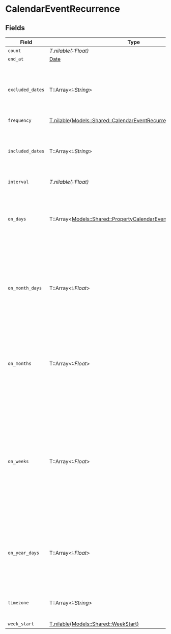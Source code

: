 # CalendarEventRecurrence


## Fields

| Field                                                                                                                                                            | Type                                                                                                                                                             | Required                                                                                                                                                         | Description                                                                                                                                                      |
| ---------------------------------------------------------------------------------------------------------------------------------------------------------------- | ---------------------------------------------------------------------------------------------------------------------------------------------------------------- | ---------------------------------------------------------------------------------------------------------------------------------------------------------------- | ---------------------------------------------------------------------------------------------------------------------------------------------------------------- |
| `count`                                                                                                                                                          | *T.nilable(::Float)*                                                                                                                                             | :heavy_minus_sign:                                                                                                                                               | N/A                                                                                                                                                              |
| `end_at`                                                                                                                                                         | [Date](https://ruby-doc.org/stdlib-2.6.1/libdoc/date/rdoc/Date.html)                                                                                             | :heavy_minus_sign:                                                                                                                                               | N/A                                                                                                                                                              |
| `excluded_dates`                                                                                                                                                 | T::Array<*::String*>                                                                                                                                             | :heavy_minus_sign:                                                                                                                                               | dates to exclude from the recurrence, defaults to undefined (no exclusions)                                                                                      |
| `frequency`                                                                                                                                                      | [T.nilable(Models::Shared::CalendarEventRecurrenceFrequency)](../../models/shared/calendareventrecurrencefrequency.md)                                           | :heavy_minus_sign:                                                                                                                                               | N/A                                                                                                                                                              |
| `included_dates`                                                                                                                                                 | T::Array<*::String*>                                                                                                                                             | :heavy_minus_sign:                                                                                                                                               | dates to include in the recurrence, defaults to undefined (no inclusions)                                                                                        |
| `interval`                                                                                                                                                       | *T.nilable(::Float)*                                                                                                                                             | :heavy_minus_sign:                                                                                                                                               | N/A                                                                                                                                                              |
| `on_days`                                                                                                                                                        | T::Array<[Models::Shared::PropertyCalendarEventRecurrenceOnDays](../../models/shared/propertycalendareventrecurrenceondays.md)>                                  | :heavy_minus_sign:                                                                                                                                               | days of the week to repeat on, defaults to undefined (every day), only used if frequency is WEEKLY                                                               |
| `on_month_days`                                                                                                                                                  | T::Array<*::Float*>                                                                                                                                              | :heavy_minus_sign:                                                                                                                                               | days of the month to repeat on, defaults to undefined (every day), only used if frequency is MONTHLY                                                             |
| `on_months`                                                                                                                                                      | T::Array<*::Float*>                                                                                                                                              | :heavy_minus_sign:                                                                                                                                               | months of the year to repeat on, defaults to undefined (every month), only used if frequency is YEARLY, January is 1                                             |
| `on_weeks`                                                                                                                                                       | T::Array<*::Float*>                                                                                                                                              | :heavy_minus_sign:                                                                                                                                               | week ordinals for BYDAY (e.g., -1 for last, -2 for second-to-last, 1 for first, 2 for second), only used with on_days. 0 is used for days without week ordinals. |
| `on_year_days`                                                                                                                                                   | T::Array<*::Float*>                                                                                                                                              | :heavy_minus_sign:                                                                                                                                               | days of the year to repeat on, defaults to undefined (every day), only used if frequency is YEARLY                                                               |
| `timezone`                                                                                                                                                       | T::Array<*::String*>                                                                                                                                             | :heavy_minus_sign:                                                                                                                                               | timezone, defaults to undefined (no timezone)                                                                                                                    |
| `week_start`                                                                                                                                                     | [T.nilable(Models::Shared::WeekStart)](../../models/shared/weekstart.md)                                                                                         | :heavy_minus_sign:                                                                                                                                               | N/A                                                                                                                                                              |